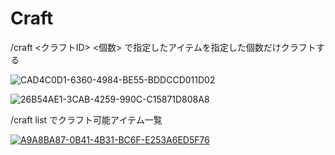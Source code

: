 # Craft

/craft <クラフトID> <個数> で指定したアイテムを指定した個数だけクラフトする

![CAD4C0D1-6360-4984-BE55-BDDCCD011D02](https://user-images.githubusercontent.com/43005911/54208453-4f678d80-451f-11e9-9b60-cabff655c2cc.png)

![26B54AE1-3CAB-4259-990C-C15871D808A8](https://user-images.githubusercontent.com/43005911/54208456-50002400-451f-11e9-8ea6-d4e7334f0e90.png)

/craft list でクラフト可能アイテム一覧

[
![A9A8BA87-0B41-4B31-BC6F-E253A6ED5F76](https://user-images.githubusercontent.com/43005911/54207976-7b364380-451e-11e9-84a0-96450821498f.png)
](url)
